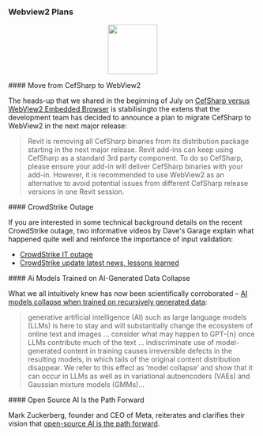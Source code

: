<head>
<meta http-equiv="Content-Type" content="text/html; charset=utf-8">
<link rel="stylesheet" type="text/css" href="bc.css">
<!-- https://highlightjs.org/#usage
<link rel="stylesheet" href="https://cdnjs.cloudflare.com/ajax/libs/highlight.js/11.9.0/styles/default.min.css">
<script src="https://cdnjs.cloudflare.com/ajax/libs/highlight.js/11.9.0/highlight.min.js"></script>
<script>hljs.highlightAll();</script>
-->

<!-- https://prismjs.com -->
<link href="https://cdn.jsdelivr.net/npm/prismjs@1.29.0/themes/prism.min.css" rel="stylesheet" />
<script src="https://cdn.jsdelivr.net/npm/prismjs@1.29.0/components/prism-core.min.js"></script>
<script src="https://cdn.jsdelivr.net/npm/prismjs@1.29.0/plugins/autoloader/prism-autoloader.min.js"></script>
<style> code[class*=language-], pre[class*=language-] { font-size : 90%; } </style>
</head>

<!---



twitter:

 @AutodeskRevit #RevitAPI #BIM @DynamoBIM

&ndash; ...

linkedin:

#BIM #DynamoBIM #AutodeskAPS #Revit #API #IFC #SDK #Autodesk #AEC #adsk

the [Revit API discussion forum](http://forums.autodesk.com/t5/revit-api-forum/bd-p/160) thread

<center>
<img src="img/" alt="" title="" width="600"/>
<p style="font-size: 80%; font-style:italic"></p>
</center>

-->

### Webview2 Plans



<center>
<img src="img/.png" alt="" title="" width="100"/>
</center>



####<a name="2"></a> Move from CefSharp to WebView2

The heads-up that we shared in the beginning of July
on [CefSharp versus WebView2 Embedded Browser](https://thebuildingcoder.typepad.com/blog/2024/07/material-assets-chromium-and-sorting-schedules.html#3) is
stabilisingto the extens that the development team has decided to announce a plan to migrate CefSharp to WebView2 in the next major release:

> Revit is removing all CefSharp binaries from its distribution package starting in the next major release.
Revit add-ins can keep using CefSharp as a standard 3rd party component.
To do so CefSharp, please ensure your add-in will deliver CefSharp binaries with your add-in.
However, it is recommended to use WebView2 as an alternative to avoid potential issues from different CefSharp release versions in one Revit session.

####<a name="2"></a> CrowdStrike Outage

If you are interested in some technical background details on the recent CrowdStrike outage, two informative videos by Dave's Garage explain what happened quite well and reinforce the importance of input validation:

- [CrowdStrike IT outage](https://youtu.be/wAzEJxOo1ts)
- [CrowdStrike update latest news, lessons learned](https://youtu.be/ZHrayP-Y71Q)

####<a name="2"></a> Ai Models Trained on AI-Generated Data Collapse

What we all intuitively knew has now been scientifically corroborated &ndash;
[AI models collapse when trained on recursively generated data](https://www.nature.com/articles/s41586-024-07566-y):

> generative artificial intelligence (AI) such as large language models (LLMs) is here to stay and will substantially change the ecosystem of online text and images ... consider what may happen to GPT-{n} once LLMs contribute much of the text ... indiscriminate use of model-generated content in training causes irreversible defects in the resulting models, in which tails of the original content distribution disappear. We refer to this effect as ‘model collapse’ and show that it can occur in LLMs as well as in variational autoencoders (VAEs) and Gaussian mixture models (GMMs)...

####<a name="2"></a> Open Source AI Is the Path Forward

Mark Zuckerberg, founder and CEO of Meta, reiterates and clarifies their vision
that [open-source AI is the path forward](https://about.fb.com/news/2024/07/open-source-ai-is-the-path-forward/).

